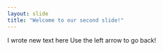 ```yaml
---
layout: slide
title: "Welcome to our second slide!"
---
```

I wrote new text here
Use the left arrow to go back!
